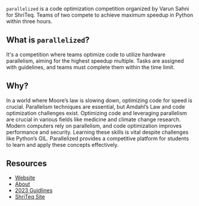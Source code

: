 `parallelized` is a code optimization competition organized by Varun Sahni for ShriTeq. Teams of two compete to achieve maximum speedup in Python within three hours.

## What is `parallelized`?

It's a competition where teams optimize code to utilize hardware parallelism, aiming for the highest speedup multiple. Tasks are assigned with guidelines, and teams must complete them within the time limit.

## Why?
In a world where Moore’s law is slowing down, optimizing code for speed is crucial. Parallelism techniques are essential, but Amdahl’s Law and code optimization challenges exist. Optimizing code and leveraging parallelism are crucial in various fields like medicine and climate change research. Modern computers rely on parallelism, and code optimization improves performance and security. Learning these skills is vital despite challenges like Python’s GIL. Parallelized provides a competitive platform for students to learn and apply these concepts effectively.

## Resources
- [Website](https://parallelized.in)
- [About](https://parallelized.in/what-and-why)
- [2023 Guidlines](https://parallelized.in/2023/guidelines)
- [ShriTeq Site](https://shriteq.org)
